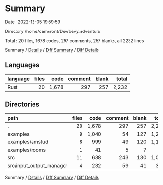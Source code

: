 # Summary

Date : 2022-12-05 19:59:59

Directory /home/cameront/Dev/bevy_adventure

Total : 20 files,  1678 codes, 297 comments, 257 blanks, all 2232 lines

Summary / [Details](details.md) / [Diff Summary](diff.md) / [Diff Details](diff-details.md)

## Languages
| language | files | code | comment | blank | total |
| :--- | ---: | ---: | ---: | ---: | ---: |
| Rust | 20 | 1,678 | 297 | 257 | 2,232 |

## Directories
| path | files | code | comment | blank | total |
| :--- | ---: | ---: | ---: | ---: | ---: |
| . | 20 | 1,678 | 297 | 257 | 2,232 |
| examples | 9 | 1,040 | 54 | 127 | 1,221 |
| examples/amstud | 8 | 999 | 49 | 120 | 1,168 |
| examples/rooms | 1 | 41 | 5 | 7 | 53 |
| src | 11 | 638 | 243 | 130 | 1,011 |
| src/input_output_manager | 4 | 232 | 59 | 41 | 332 |

Summary / [Details](details.md) / [Diff Summary](diff.md) / [Diff Details](diff-details.md)